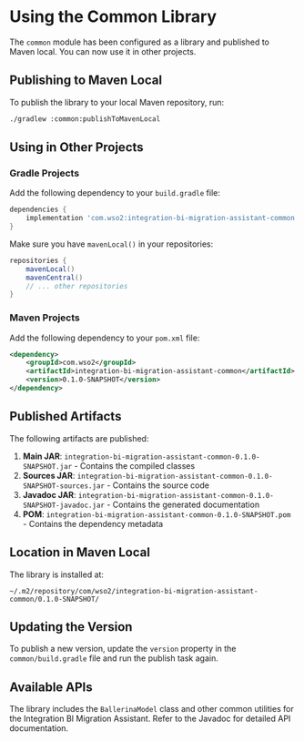 # Using the Common Library

The `common` module has been configured as a library and published to Maven local. You can now use it in other projects.

## Publishing to Maven Local

To publish the library to your local Maven repository, run:

```bash
./gradlew :common:publishToMavenLocal
```

## Using in Other Projects

### Gradle Projects

Add the following dependency to your `build.gradle` file:

```gradle
dependencies {
    implementation 'com.wso2:integration-bi-migration-assistant-common:0.1.0-SNAPSHOT'
}
```

Make sure you have `mavenLocal()` in your repositories:

```gradle
repositories {
    mavenLocal()
    mavenCentral()
    // ... other repositories
}
```

### Maven Projects

Add the following dependency to your `pom.xml` file:

```xml
<dependency>
    <groupId>com.wso2</groupId>
    <artifactId>integration-bi-migration-assistant-common</artifactId>
    <version>0.1.0-SNAPSHOT</version>
</dependency>
```

## Published Artifacts

The following artifacts are published:

1. **Main JAR**: `integration-bi-migration-assistant-common-0.1.0-SNAPSHOT.jar` - Contains the compiled classes
2. **Sources JAR**: `integration-bi-migration-assistant-common-0.1.0-SNAPSHOT-sources.jar` - Contains the source code
3. **Javadoc JAR**: `integration-bi-migration-assistant-common-0.1.0-SNAPSHOT-javadoc.jar` - Contains the generated documentation
4. **POM**: `integration-bi-migration-assistant-common-0.1.0-SNAPSHOT.pom` - Contains the dependency metadata

## Location in Maven Local

The library is installed at:
```
~/.m2/repository/com/wso2/integration-bi-migration-assistant-common/0.1.0-SNAPSHOT/
```

## Updating the Version

To publish a new version, update the `version` property in the `common/build.gradle` file and run the publish task again.

## Available APIs

The library includes the `BallerinaModel` class and other common utilities for the Integration BI Migration Assistant. Refer to the Javadoc for detailed API documentation.
